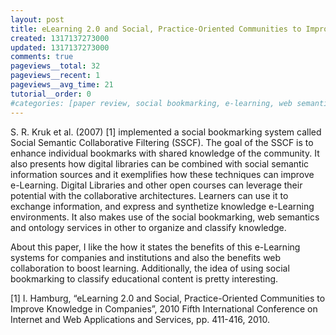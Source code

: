 ```yaml
---
layout: post
title: eLearning 2.0 and Social, Practice-Oriented Communities to Improve Knowledge in Companies - Paper Review
created: 1317137273000
updated: 1317137273000
comments: true
pageviews__total: 32
pageviews__recent: 1
pageviews__avg_time: 21
tutorial__order: 0
#categories: [paper review, social bookmarking, e-learning, web semantics]
---
```

S. R. Kruk et al. (2007) [1] implemented a social bookmarking system called Social Semantic Collaborative Filtering (SSCF). The goal of the SSCF is to enhance individual bookmarks with shared knowledge of the community. It also presents how digital libraries can be combined with social semantic information sources and it exemplifies how these techniques can improve e-Learning. Digital Libraries and other open courses can leverage their potential with the collaborative architectures. Learners can use it to exchange information, and express and synthetize knowledge e-Learning environments. It also makes use of the social bookmarking, web semantics and ontology services in other to organize and classify knowledge.
<!--More-->

About this paper, I like the how it states the benefits of this e-Learning systems for companies and institutions and also the benefits web collaboration to boost learning.  Additionally, the idea of using social bookmarking to classify educational content is pretty interesting.

[1]	I. Hamburg, “eLearning 2.0 and Social, Practice-Oriented Communities to Improve Knowledge in Companies”, 2010 Fifth International Conference on Internet and Web Applications and Services, pp. 411-416, 2010.
